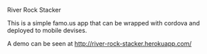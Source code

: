 River Rock Stacker

This is a simple famo.us app that can be wrapped with cordova and deployed to mobile devises.

A demo can be seen at http://river-rock-stacker.herokuapp.com/


